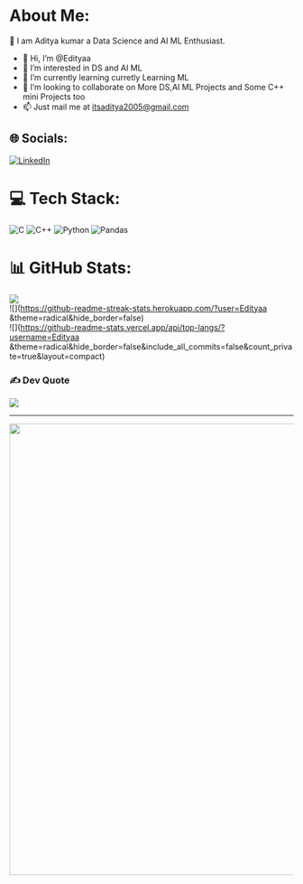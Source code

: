 
#  About Me:
💬 I am Aditya kumar a Data Science and AI ML Enthusiast.<br>
- 👋 Hi, I’m @Edityaa
- 👀 I’m interested in DS and AI ML
- 🌱 I’m currently learning curretly Learning ML
- 💞️ I’m looking to collaborate on More DS,AI ML Projects and Some C++ mini Projects  too
- 📫  Just mail me at itsaditya2005@gmail.com

## 🌐 Socials:
[![LinkedIn](https://img.shields.io/badge/LinkedIn-%230077B5.svg?logo=linkedin&logoColor=white)](https://www.linkedin.com/in/adityakumar2005/) 

# 💻 Tech Stack:
![C](https://img.shields.io/badge/c-%2300599C.svg?style=for-the-badge&logo=c&logoColor=white) ![C++](https://img.shields.io/badge/c++-%2300599C.svg?style=for-the-badge&logo=c%2B%2B&logoColor=white) ![Python](https://img.shields.io/badge/python-3670A0?style=for-the-badge&logo=python&logoColor=ffdd54) 
![Pandas](https://img.shields.io/badge/pandas-150458.svg?style=for-the-badge&logo=pandas&logoColor=white)


# 📊 GitHub Stats:
![](https://github-readme-stats.vercel.app/api?username=Edityaa&theme=radical&hide_border=false&include_all_commits=false&count_private=true)<br/>
![](https://github-readme-streak-stats.herokuapp.com/?user=Edityaa &theme=radical&hide_border=false)<br/>
![](https://github-readme-stats.vercel.app/api/top-langs/?username=Edityaa &theme=radical&hide_border=false&include_all_commits=false&count_private=true&layout=compact)

### ✍️  Dev Quote
![](https://quotes-github-readme.vercel.app/api?type=horizontal&theme=radical)

---
<img src="https://user-images.githubusercontent.com/74038190/212748830-4c709398-a386-4761-84d7-9e10b98fbe6e.gif" width="800">
<br><br>

